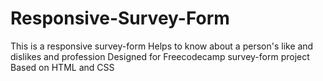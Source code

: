# Responsive-Survey-Form
This is a responsive survey-form
Helps to know about a person's like and dislikes and profession
Designed for Freecodecamp survey-form project
Based on HTML and CSS

